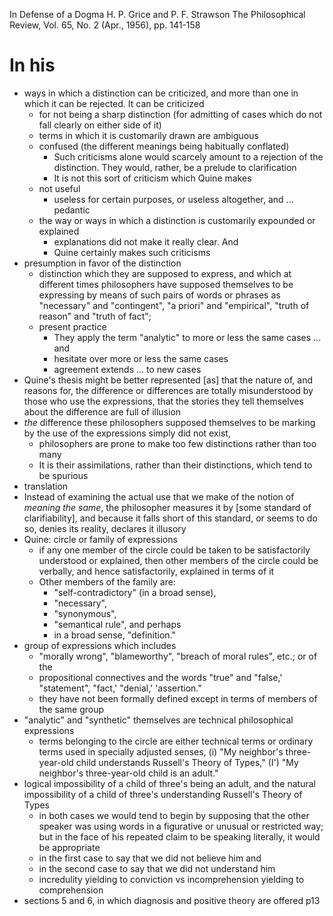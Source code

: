 In Defense of a Dogma
H. P. Grice and P. F. Strawson
The Philosophical Review, Vol. 65, No. 2 (Apr., 1956), pp. 141-158

# In his

* ways in which a distinction can be criticized, and
  more than one in which it can be rejected. It can be criticized
  * for not being a sharp distinction (for admitting of cases which do not fall
    clearly on either side of it)
  * terms in which it is customarily drawn are ambiguous
  * confused (the different meanings being habitually conflated)
    * Such criticisms alone would scarcely amount to a rejection of the
      distinction.  They would, rather, be a prelude to clarification
    * It is not this sort of criticism which Quine makes
  * not useful
    * useless for certain purposes, or useless altogether, and ...  pedantic
  * the way or ways in which a distinction is customarily expounded or
    explained
    * explanations did not make it really clear. And
    * Quine certainly makes such criticisms
* presumption in favor of the distinction
  * distinction which they are supposed to express, and which at different
    times philosophers have supposed themselves to be expressing by means of
    such pairs of words or phrases as "necessary" and "contingent", "a priori"
    and "empirical", "truth of reason" and "truth of fact";
  * present practice
    * They apply the term "analytic" to more or less the same cases ... and
    * hesitate over more or less the same cases
    * agreement extends ... to new cases
* Quine's thesis might be better represented [as] that the nature of, and
  reasons for, the difference or differences are totally misunderstood by those
  who use the expressions, that the stories they tell themselves about the
  difference are full of illusion
* _the_ difference these philosophers supposed themselves to be marking by the
  use of the expressions simply did not exist,
  * philosophers are prone to make too few distinctions rather than too many
  * It is their assimilations, rather than their distinctions, which tend to be
    spurious
* translation
* Instead of examining the actual use that we make of the notion of _meaning
  the same_, the philosopher measures it by [some standard of clarifiability],
  and because it falls short of this standard, or seems to do so, denies its
  reality, declares it illusory
* Quine: circle or family of expressions
  * if any one member of the circle could be taken to be satisfactorily
    understood or explained, then other members of the circle could be
    verbally, and hence satisfactorily, explained in terms of it
  * Other members of the family are:
    * "self-contradictory" (in a broad sense),
    * "necessary",
    * "synonymous",
    * "semantical rule", and perhaps
    * in a broad sense, "definition."
* group of expressions which includes
  * "morally wrong", "blameworthy", "breach of moral rules", etc.; or of the
  * propositional connectives and the words "true" and "false,' "statement",
    "fact,' "denial,' 'assertion."
  * they have not been formally defined except in terms of members of the same
    group
* "analytic" and "synthetic" themselves are technical philosophical
  expressions
  * terms belonging to the circle are either technical terms or ordinary terms
    used in specially adjusted senses,
(i) "My neighbor's three-year-old child understands
    Russell's Theory of Types,"
(I') "My neighbor's three-year-old child is an adult."
* logical impossibility of a child of three's being an adult, and the natural
  impossibility of a child of three's understanding Russell's Theory of Types
  * in both cases we would tend to begin by supposing that the other speaker
    was using words in a figurative or unusual or restricted way; but in the
    face of his repeated claim to be speaking literally, it would be
    appropriate
  * in the first case to say that we did not believe him and
  * in the second case to say that we did not understand him
  * incredulity yielding to conviction vs
    incomprehension yielding to comprehension
* sections 5 and 6, in which diagnosis and positive theory are offered p13
